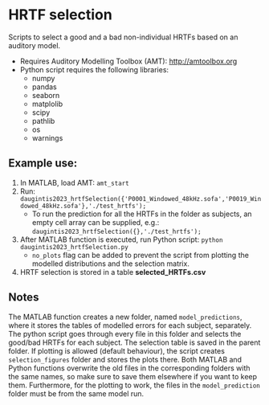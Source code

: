 # HRTF selection
Scripts to select a good and a bad non-individual HRTFs based on an auditory model. 

 - Requires Auditory Modelling Toolbox (AMT): http://amtoolbox.org
 - Python script requires the following libraries:
    - numpy
    - pandas
    - seaborn
    - matplolib
    - scipy
    - pathlib
    - os
    - warnings

## Example use:

   1. In MATLAB, load AMT: ```amt_start```
   2. Run: ```daugintis2023_hrtfSelection({'P0001_Windowed_48kHz.sofa','P0019_Windowed_48kHz.sofa'},'./test_hrtfs');```
      - To run the prediction for all the HRTFs in the folder as subjects, an empty cell array can be supplied, e.g.: ```daugintis2023_hrtfSelection({},'./test_hrtfs');```
   3. After MATLAB function is executed, run Python script: ```python daugintis2023_hrtfSelection.py``` 
      - ```no_plots``` flag can be added to prevent the script from plotting the modelled distributions and the selection matrix.
   4. HRTF selection is stored in a table **selected_HRTFs.csv**

## Notes

The MATLAB function creates a new folder, named ```model_predictions```, where it stores the tables of modelled errors for each subject, separately. The python script goes through every file in this folder and selects the good/bad HRTFs for each subject. The selection table is saved in the parent folder. If plotting is allowed (default behaviour), the script creates  ```selection_figures``` folder and stores the plots there. Both MATLAB and Python functions overwrite the old files in the corresponding folders with the same names, so make sure to save them elsewhere if you want to keep them. Furthermore, for the plotting to work, the files in the ```model_prediction``` folder must be from the same model run.
